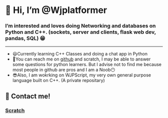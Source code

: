 # 👋 Hi, I’m @Wjplatformer
### I’m interested and loves doing **Networking and databases on Python and C++**. (sockets, server and clients, flask web dev, pandas, SQL) :grin:
---
-  😃Currently learning C++ Classes and doing a chat app in Python
-  🤔You can reach me on [github](github.com/Wjplatformer/Wjplatformer/discussions) and scratch, I may be able to answer some questions for python learners. But I advise not to find me because most people in github are pros and I am a Noob😶
-  😎Also, I am wokrking on WJPScript, my very own general purpose language built on C++. (A private repositary)

## :eyes: Contact me!
### [Scratch](scratch.mit.edu/users/Wjplatformer)

<!---
Wjplatformer/Wjplatformer is a ✨ special ✨ repository because its `README.md` (this file) appears on your GitHub profile.
You can click the Preview link to take a look at your changes.
--->
